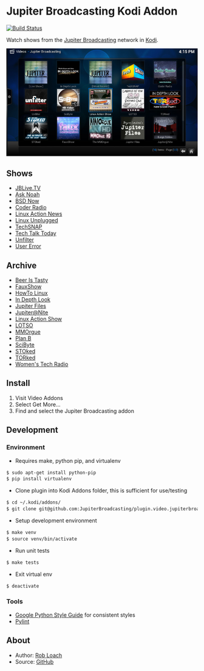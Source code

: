 # Jupiter Broadcasting Kodi Addon

[![Build Status](https://travis-ci.org/JupiterBroadcasting/plugin.video.jupiterbroadcasting.svg?branch=krypton)](https://travis-ci.org/JupiterBroadcasting/plugin.video.jupiterbroadcasting)

Watch shows from the [Jupiter Broadcasting](http://jupiterbroadcasting.com) network in [Kodi](http://kodi.tv).

![Jupiter Broadcasting Kodi Addon Screenshot](resources/screenshot-03.jpg)

## Shows

* [JBLive.TV](http://jblive.tv)
* [Ask Noah](http://www.jupiterbroadcasting.com/show/asknoah/)
* [BSD Now](http://www.jupiterbroadcasting.com/show/bsdnow/)
* [Coder Radio](http://www.jupiterbroadcasting.com/show/coderradio/)
* [Linux Action News](http://linuxactionnews.com)
* [Linux Unplugged](http://www.jupiterbroadcasting.com/show/linuxun/)
* [TechSNAP](http://www.jupiterbroadcasting.com/show/techsnap/)
* [Tech Talk Today](http://www.jupiterbroadcasting.com/show/today/)
* [Unfilter](http://www.jupiterbroadcasting.com/show/unfilter/)
* [User Error](http://www.jupiterbroadcasting.com/show/error/)

## Archive

* [Beer Is Tasty](http://www.jupiterbroadcasting.com/show/beeristasty/)
* [FauxShow](http://www.jupiterbroadcasting.com/show/fauxshow/)
* [HowTo Linux](http://www.jupiterbroadcasting.com/show/h2l/)
* [In Depth Look](http://www.jupiterbroadcasting.com/show/indepthlook/)
* [Jupiter Files](http://www.jupiterbroadcasting.com/?s=%22jupiter+files%22)
* [Jupiter@Nite](http://www.jupiterbroadcasting.com/show/nite/)
* [Linux Action Show](http://www.jupiterbroadcasting.com/show/linuxactionshow/)
* [LOTSO](http://www.jupiterbroadcasting.com/show/legend-of-the-stoned-owl/)
* [MMOrgue](http://www.jupiterbroadcasting.com/show/mmorgue/)
* [Plan B](http://www.jupiterbroadcasting.com/show/planb/)
* [SciByte](http://www.jupiterbroadcasting.com/show/scibyte/)
* [STOked](http://www.jupiterbroadcasting.com/show/stoked/)
* [TORked](http://www.jupiterbroadcasting.com/show/torked/)
* [Women's Tech Radio](http://www.jupiterbroadcasting.com/show/wtr/)

## Install

1. Visit Video Addons
2. Select Get More...
3. Find and select the Jupiter Broadcasting addon


## Development

### Environment
* Requires make, python pip, and virtualenv
```bash
$ sudo apt-get install python-pip
$ pip install virtualenv
```
* Clone plugin into Kodi Addons folder, this is sufficient for use/testing
```bash
$ cd ~/.kodi/addons/
$ git clone git@github.com:JupiterBroadcasting/plugin.video.jupiterbroadcasting.git
```
* Setup development environment
```bash
$ make venv
$ source venv/bin/activate
```
* Run unit tests
```bash
$ make tests
```
* Exit virtual env
```bash
$ deactivate
```


### Tools

* [Google Python Style Guide](https://google.github.io/styleguide/pyguide.html) for consistent styles
* [Pylint](http://pylint.org)


## About

* Author: [Rob Loach](http://robloach.net)
* Source: [GitHub](https://github.com/JupiterBroadcasting/plugin.video.jupiterbroadcasting)
